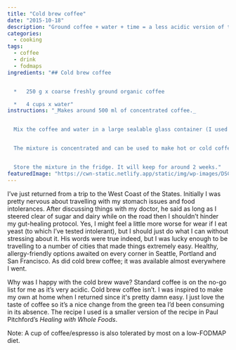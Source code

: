 ```yaml
---
title: "Cold brew coffee"
date: "2015-10-18"
description: "Ground coffee + water + time = a less acidic version of the favourite caffeinated drink."
categories: 
  - cooking
tags: 
  - coffee
  - drink
  - fodmaps
ingredients: "## Cold brew coffee


  *   250 g x coarse freshly ground organic coffee

  *   4 cups x water"
instructions: "_Makes around 500 ml of concentrated coffee._


  Mix the coffee and water in a large sealable glass container (I used a 1.5-litre mason jar) and store in a cool, dark place for around 16 hours. Filter the coffee into a smaller resealable jar using standard coffee filters or cheesecloth.


  The mixture is concentrated and can be used to make hot or cold coffee. Mix 2-3 tablespoons with either hot/boiling or cold water (with ice, if desired). Try it with your favourite non-dairy milk, frothed if you have the means, to make a cold-brew latte. You can also add some to a smoothie for an extra boost, or to other recipes (like chilli or baked goods) that would normally need coffee.


  Store the mixture in the fridge. It will keep for around 2 weeks."
featuredImage: "https://cwn-static.netlify.app/static/img/wp-images/DSC_0214-3.jpg"
---
```


I’ve just returned from a trip to the West Coast of the States. Initially I was pretty nervous about travelling with my stomach issues and food intolerances. After discussing things with my doctor, he said as long as I steered clear of sugar and dairy while on the road then I shouldn’t hinder my gut-healing protocol. Yes, I might feel a little more worse for wear if I eat yeast (to which I’ve tested intolerant), but I should just do what I can without stressing about it. His words were true indeed, but I was lucky enough to be travelling to a number of cities that made things extremely easy. Healthy, allergy-friendly options awaited on every corner in Seattle, Portland and San Francisco. As did cold brew coffee; it was available almost everywhere I went.

Why was I happy with the cold brew wave? Standard coffee is on the no-go list for me as it’s very acidic. Cold brew coffee isn’t. I was inspired to make my own at home when I returned since it's pretty damn easy. I just love the taste of coffee so it’s a nice change from the green tea I’d been consuming in its absence. The recipe I used is a smaller version of the recipe in Paul Pitchford’s _Healing with Whole Foods_.

Note: A cup of coffee/espresso is also tolerated by most on a low-FODMAP diet.
